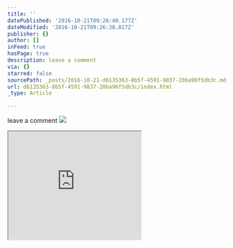 ```yaml
---
title: ''
datePublished: '2016-10-21T09:26:40.177Z'
dateModified: '2016-10-21T09:26:38.017Z'
publisher: {}
author: []
inFeed: true
hasPage: true
description: leave a comment
via: {}
starred: false
sourcePath: _posts/2016-10-21-d6135363-8b5f-4591-9837-20ba96f5db3c.md
url: d6135363-8b5f-4591-9837-20ba96f5db3c/index.html
_type: Article

---
```

leave a comment
![](https://the-grid-user-content.s3-us-west-2.amazonaws.com/c90b6758-fbd7-4483-87ad-a7c3592ddffa.jpg)

<iframe src="https://the-grid.github.io/ed-userhtml/?g=eJxNkUFLxDAQhe_9FaGCm8JuooIgtt3Dggcve1FPIpJNJtt0t0nJTIuL-N9N1y54y2Q-3pt5Uxk3Mmfq3O5WMQTK15VMX-usQh1dT2tuB6_JBc_NkuEysQX7zhgbVWRtqm2LrGZG7IGejtCBJ9ycXtV-qzrgWLzffJSJdpbx_8zm9Gx4kipYBBqin5hZSEdQBDOXFMrUEM6knjN_mMCoU5lLqYP3oElYpWEXwkF4IAn-8-1FojmIFq--7K471rfXI0RMS9TjnXjIJ5k0t-hVTB7bYEA4jxBpAzZE4PNeRZn9cBP0ME2yZIu_RBbpdfFbtZh8FkVRVnLOK6umRPVRIZ5D1aE7h5Izo0itmgi2zhuiHh-lpAb20RmhnGxDo7xXcub80PUBKWncX07yC2-MjWU" height="244" style=""></iframe>